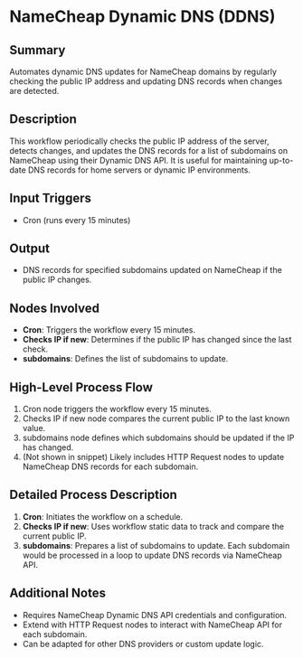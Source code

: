 # NameCheap Dynamic DNS (DDNS)

## Summary
Automates dynamic DNS updates for NameCheap domains by regularly checking the public IP address and updating DNS records when changes are detected.

## Description
This workflow periodically checks the public IP address of the server, detects changes, and updates the DNS records for a list of subdomains on NameCheap using their Dynamic DNS API. It is useful for maintaining up-to-date DNS records for home servers or dynamic IP environments.

## Input Triggers
- Cron (runs every 15 minutes)

## Output
- DNS records for specified subdomains updated on NameCheap if the public IP changes.

## Nodes Involved
- **Cron**: Triggers the workflow every 15 minutes.
- **Checks IP if new**: Determines if the public IP has changed since the last check.
- **subdomains**: Defines the list of subdomains to update.

## High-Level Process Flow
1. Cron node triggers the workflow every 15 minutes.
2. Checks IP if new node compares the current public IP to the last known value.
3. subdomains node defines which subdomains should be updated if the IP has changed.
4. (Not shown in snippet) Likely includes HTTP Request nodes to update NameCheap DNS records for each subdomain.

## Detailed Process Description
1. **Cron**: Initiates the workflow on a schedule.
2. **Checks IP if new**: Uses workflow static data to track and compare the current public IP.
3. **subdomains**: Prepares a list of subdomains to update. Each subdomain would be processed in a loop to update DNS records via NameCheap API.

## Additional Notes
- Requires NameCheap Dynamic DNS API credentials and configuration.
- Extend with HTTP Request nodes to interact with NameCheap API for each subdomain.
- Can be adapted for other DNS providers or custom update logic.
